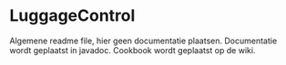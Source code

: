 # LuggageControl

Algemene readme file, hier geen documentatie plaatsen.
Documentatie wordt geplaatst in javadoc.
Cookbook wordt geplaatst op de wiki.
